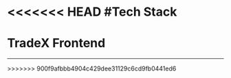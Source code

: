 <<<<<<< HEAD
#Tech Stack
=======
# TradeX Frontend
<hr>
>>>>>>> 900f9afbbb4904c429dee31129c6cd9fb0441ed6
